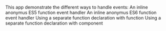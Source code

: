 This app demonstrate the different ways to handle events:
    An inline anonymus ES5 function event handler
    An inline anonymus ES6 function event handler
    Using a separate function declaration with function
    Using a separate function declaration with component
